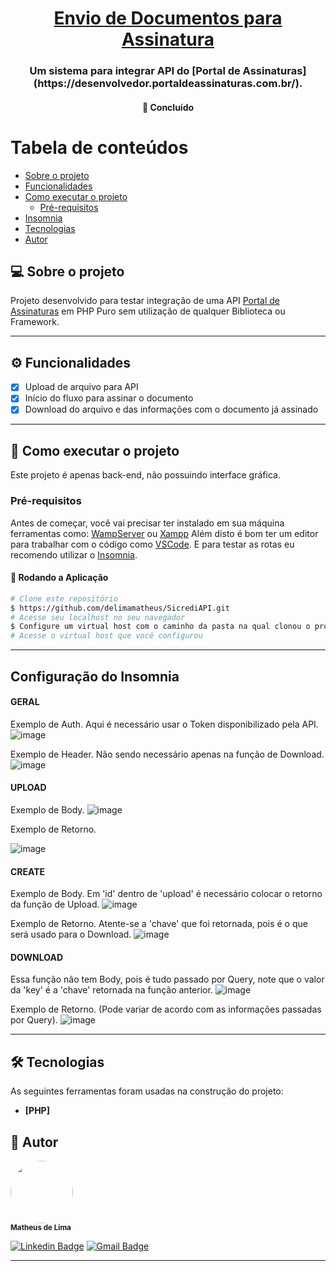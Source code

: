 <h1 align="center">
      <a href="#" alt="Tela de Login">Envio de Documentos para Assinatura</a>
</h1>

<h3 align="center">
     Um sistema para integrar API do [Portal de Assinaturas](https://desenvolvedor.portaldeassinaturas.com.br/).
</h3>

<h4 align="center">
	🚧   Concluído 
</h4>

Tabela de conteúdos
=================
<!--ts-->
   * [Sobre o projeto](#-sobre-o-projeto)
   * [Funcionalidades](#funcionalidades)
   * [Como executar o projeto](#-como-executar-o-projeto)
     * [Pré-requisitos](#pré-requisitos)
   * [Insomnia](configuração-do-insomnia)
   * [Tecnologias](#-tecnologias)
   * [Autor](#-autor)
<!--te-->


## 💻 Sobre o projeto

Projeto desenvolvido para testar integração de uma API [Portal de Assinaturas](https://desenvolvedor.portaldeassinaturas.com.br/) em PHP Puro sem utilização de qualquer Biblioteca ou Framework.

---

## ⚙️ Funcionalidades

- [x] Upload de arquivo para API
- [x] Início do fluxo para assinar o documento
- [x] Download do arquivo e das informações com o documento já assinado

---

## 🚀 Como executar o projeto

Este projeto é apenas back-end, não possuindo interface gráfica.

### Pré-requisitos

Antes de começar, você vai precisar ter instalado em sua máquina ferramentas como:
[WampServer](https://www.wampserver.com/en/) ou [Xampp](https://www.apachefriends.org/pt_br/index.html) 
Além disto é bom ter um editor para trabalhar com o código como [VSCode](https://code.visualstudio.com/).
E para testar as rotas eu recomendo utilizar o [Insomnia](https://insomnia.rest/download).

#### 🧭 Rodando a Aplicação

```bash
# Clone este repositório
$ https://github.com/delimamatheus/SicrediAPI.git
# Acesse seu localhost no seu navegador
$ Configure um virtual host com o caminho da pasta na qual clonou o projeto
# Acesse o virtual host que você configurou
```

---

## Configuração do Insomnia

#### GERAL

Exemplo de Auth. Aqui é necessário usar o Token disponibilizado pela API.
![image](https://github.com/delimamatheus/SicrediAPI/assets/43099410/83312bbb-46d5-42a7-a147-86fbbac76a70)

Exemplo de Header. Não sendo necessário apenas na função de Download.
![image](https://github.com/delimamatheus/SicrediAPI/assets/43099410/fac6ec65-c82a-43a3-a2af-0be4fad1154f)

#### UPLOAD

Exemplo de Body.
![image](https://github.com/delimamatheus/SicrediAPI/assets/43099410/14b7d2d9-f68f-4cef-9aeb-d19dc21c79fc)

Exemplo de Retorno.

![image](https://github.com/delimamatheus/SicrediAPI/assets/43099410/cfff19e8-67c6-4d1a-aac1-5a5b75d3428f)

#### CREATE

Exemplo de Body. Em 'id' dentro de 'upload' é necessário colocar o retorno da função de Upload.
![image](https://github.com/delimamatheus/SicrediAPI/assets/43099410/6da417ca-5b53-4536-ab60-8f4aa5b50c9d)

Exemplo de Retorno. Atente-se a 'chave' que foi retornada, pois é o que será usado para o Download.
![image](https://github.com/delimamatheus/SicrediAPI/assets/43099410/b7fc0de8-2ac3-4610-ab75-0381489d9e13)

#### DOWNLOAD

Essa função não tem Body, pois é tudo passado por Query, note que o valor da 'key' é a 'chave' retornada na função anterior.
![image](https://github.com/delimamatheus/SicrediAPI/assets/43099410/e49f1b67-0075-4f7b-b6c3-d7a7fd8d1d31)

Exemplo de Retorno. (Pode variar de acordo com as informações passadas por Query).
![image](https://github.com/delimamatheus/SicrediAPI/assets/43099410/097741a6-27df-4344-8034-7de29c2c191a)

---

## 🛠 Tecnologias

As seguintes ferramentas foram usadas na construção do projeto:

-   **[PHP]**

## 🦸 Autor


<img style="border-radius: 50%;" src="https://user-images.githubusercontent.com/43099410/208215899-be71919d-894a-4782-95c4-de0af85c6377.png" width="100px;" alt=""/>
<br />
<sub><b>Matheus de Lima</b></sub>
<br />

[![Linkedin Badge](https://img.shields.io/badge/-Matheus-blue?style=flat-square&logo=Linkedin&logoColor=white&link=https://www.linkedin.com/in/tgmarinho/)](https://www.linkedin.com/in/mthslm/) 
[![Gmail Badge](https://img.shields.io/badge/-matheuscontato.delima@gmail.com-c14438?style=flat-square&logo=Gmail&logoColor=white&link=mailto:tgmarinho@gmail.com)](mailto:matheuscontato.delima@gmail.com)

---
